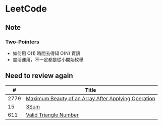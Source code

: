 # LeetCode
## Note
### Two-Pointers
* 如何用 O(1) 時間去得知 O(N) 資訊
* 靈活運用，不一定都是從小開始枚舉

## Need to review again
| # | Title |
|---| ----- |
|2779|[Maximum Beauty of an Array After Applying Operation](https://leetcode.com/problems/maximum-beauty-of-an-array-after-applying-operation/)
|15|[3Sum](https://leetcode.com/problems/3sum/)
|611|[Valid Triangle Number](https://leetcode.com/problems/valid-triangle-number/)